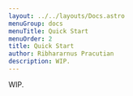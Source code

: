 ```yaml
---
layout: ../../layouts/Docs.astro
menuGroup: docs
menuTitle: Quick Start
menuOrder: 2
title: Quick Start
author: Ribhararnus Pracutian
description: WIP.
---
```


WIP.

